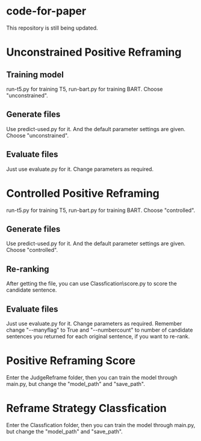 # code-for-paper

This repository is still being updated.

# Unconstrained Positive Reframing

## Training model

run-t5.py for training T5, run-bart.py for training BART. Choose "unconstrained".

## Generate files

Use predict-used.py for it. And the default parameter settings are given. Choose "unconstrained".

## Evaluate files

Just use evaluate.py for it. Change parameters as required.

# Controlled Positive Reframing

run-t5.py for training T5, run-bart.py for training BART. Choose "controlled".

## Generate files

Use predict-used.py for it. And the default parameter settings are given. Choose "controlled".

## Re-ranking

After getting the file, you can use Classfication\score.py to score the candidate sentence.

## Evaluate files

Just use evaluate.py for it. Change parameters as required. Remember change "--manyflag" to True and "--numbercount" to number of candidate sentences you returned for each original sentence, if you want to re-rank.

# Positive Reframing Score

Enter the JudgeReframe folder, then you can train the model through main.py, but change the "model_path" and "save_path".

# Reframe Strategy Classfication

Enter the Classfication folder, then you can train the model through main.py, but change the "model_path" and "save_path".







